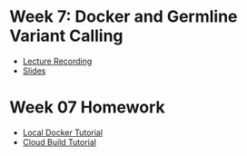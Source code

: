 # Week 7: Docker and Germline Variant Calling

- [Lecture Recording]()
- [Slides]()

# Week 07 Homework
- [Local Docker Tutorial](local-docker-tutorial.md)
- [Cloud Build Tutorial](cloudbuild-docker-tutorial.md)

